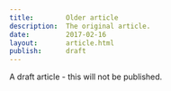 ```yaml
---
title:        Older article
description:  The original article.
date:         2017-02-16
layout:       article.html
publish:      draft
---
```


A draft article - this will not be published.

